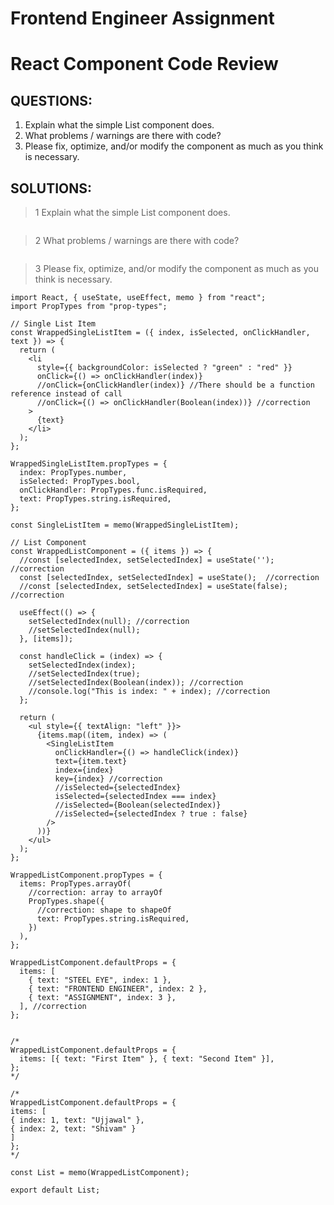 # Frontend Engineer Assignment

# React Component Code Review

## QUESTIONS:
1. Explain what the simple List component does.
2. What problems / warnings are there with code?
3. Please fix, optimize, and/or modify the component as much as you think is necessary.

## SOLUTIONS:
>1 Explain what the simple List component does.
```
```
>2 What problems / warnings are there with code?
```
```
>3 Please fix, optimize, and/or modify the component as much as you think is necessary.
```
import React, { useState, useEffect, memo } from "react";
import PropTypes from "prop-types";

// Single List Item
const WrappedSingleListItem = ({ index, isSelected, onClickHandler, text }) => {
  return (
    <li
      style={{ backgroundColor: isSelected ? "green" : "red" }}
      onClick={() => onClickHandler(index)}
      //onClick={onClickHandler(index)} //There should be a function reference instead of call
      //onClick={() => onClickHandler(Boolean(index))} //correction
    >
      {text}
    </li>
  );
};

WrappedSingleListItem.propTypes = {
  index: PropTypes.number,
  isSelected: PropTypes.bool,
  onClickHandler: PropTypes.func.isRequired,
  text: PropTypes.string.isRequired,
};

const SingleListItem = memo(WrappedSingleListItem);

// List Component
const WrappedListComponent = ({ items }) => {
  //const [selectedIndex, setSelectedIndex] = useState(''); //correction
  const [selectedIndex, setSelectedIndex] = useState();  //correction
  //const [selectedIndex, setSelectedIndex] = useState(false);  //correction

  useEffect(() => {
    setSelectedIndex(null); //correction
    //setSelectedIndex(null);
  }, [items]);

  const handleClick = (index) => {
    setSelectedIndex(index);
    //setSelectedIndex(true);
    //setSelectedIndex(Boolean(index)); //correction
    //console.log("This is index: " + index); //correction
  };

  return (
    <ul style={{ textAlign: "left" }}>
      {items.map((item, index) => (
        <SingleListItem
          onClickHandler={() => handleClick(index)}
          text={item.text}
          index={index}
          key={index} //correction
          //isSelected={selectedIndex}
          isSelected={selectedIndex === index}
          //isSelected={Boolean(selectedIndex)}
          //isSelected={selectedIndex ? true : false}
        />
      ))}
    </ul>
  );
};

WrappedListComponent.propTypes = {
  items: PropTypes.arrayOf(
    //correction: array to arrayOf
    PropTypes.shape({
      //correction: shape to shapeOf
      text: PropTypes.string.isRequired,
    })
  ),
};

WrappedListComponent.defaultProps = {
  items: [
    { text: "STEEL EYE", index: 1 },
    { text: "FRONTEND ENGINEER", index: 2 },
    { text: "ASSIGNMENT", index: 3 },
  ], //correction
};


/*
WrappedListComponent.defaultProps = {
  items: [{ text: "First Item" }, { text: "Second Item" }],
};
*/

/*
WrappedListComponent.defaultProps = {
items: [
{ index: 1, text: "Ujjawal" },
{ index: 2, text: "Shivam" }
]
};
*/

const List = memo(WrappedListComponent);

export default List;



```
